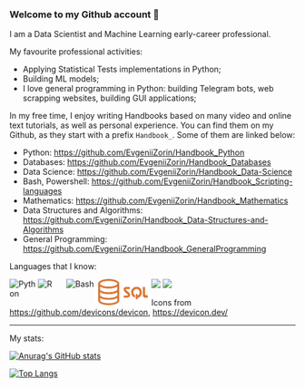 ### Welcome to my Github account 👋

I am a Data Scientist and Machine Learning early-career professional. 

My favourite professional activities:
- Applying Statistical Tests implementations in Python; 
- Building ML models; 
- I love general programming in Python: building Telegram bots, web scrapping websites, building GUI applications; 

In my free time, I enjoy writing Handbooks based on many video and online text tutorials, as well as personal experience. You can find them on my Github, as they start with a prefix `Handbook_`. Some of them are linked below:

- Python: https://github.com/EvgeniiZorin/Handbook_Python
- Databases: https://github.com/EvgeniiZorin/Handbook_Databases
- Data Science: https://github.com/EvgeniiZorin/Handbook_Data-Science
- Bash, Powershell: https://github.com/EvgeniiZorin/Handbook_Scripting-languages
- Mathematics: https://github.com/EvgeniiZorin/Handbook_Mathematics
- Data Structures and Algorithms: https://github.com/EvgeniiZorin/Handbook_Data-Structures-and-Algorithms
- General Programming: https://github.com/EvgeniiZorin/Handbook_GeneralProgramming

Languages that I know:    

<img align="left" alt="Python" width="50px" src="https://github.com/vzem19/vzem19/blob/b9645cc1336a3ea15136406e8d046c0e8691e185/PythonLogo3.png" />
<img align="left" alt="R" width="50px" src="https://github.com/vzem19/vzem19/blob/8b9598391a2975c73ca016613bbd015ea7f390b2/RLogo.png" />
<img align="left" alt="Bash" width="50px" src="https://github.com/vzem19/vzem19/blob/128fc3c67999a7c318bf975c546b116f58e41020/BashLogo.png" />
<img align="left" alt="SQL" width="100px" src="https://github.com/EvgeniiZorin/EvgeniiZorin/blob/c666747c28cc1b6fbbb22e5c283168af63679130/Sql_data_base_with_logo.png" />


<link rel="stylesheet" href="https://cdn.jsdelivr.net/gh/devicons/devicon@v2.15.1/devicon.min.css">

<img src="https://cdn.jsdelivr.net/gh/devicons/devicon/icons/bash/bash-plain.svg" width="50px"/>
<img src="https://cdn.jsdelivr.net/gh/devicons/devicon/icons/python/python-original.svg" width="50px"/>

<i class="devicon-bash-plain"></i>
          

Icons from https://github.com/devicons/devicon, https://devicon.dev/

---

My stats:

[![Anurag's GitHub stats](https://github-readme-stats.vercel.app/api?username=EvgeniiZorin&theme=dracula)](https://github.com/anuraghazra/github-readme-stats)

[![Top Langs](https://github-readme-stats.vercel.app/api/top-langs/?username=EvgeniiZorin&layout=donut&hide=ipynb,Jupyter-NotebookJupyter_Notebook&langs_count=10)](https://github.com/anuraghazra/github-readme-stats)
